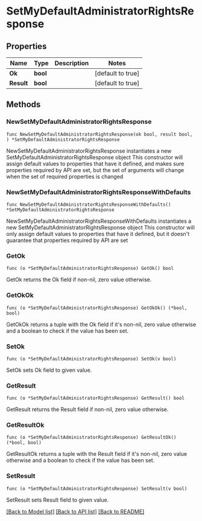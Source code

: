 # SetMyDefaultAdministratorRightsResponse

## Properties

Name | Type | Description | Notes
------------ | ------------- | ------------- | -------------
**Ok** | **bool** |  | [default to true]
**Result** | **bool** |  | [default to true]

## Methods

### NewSetMyDefaultAdministratorRightsResponse

`func NewSetMyDefaultAdministratorRightsResponse(ok bool, result bool, ) *SetMyDefaultAdministratorRightsResponse`

NewSetMyDefaultAdministratorRightsResponse instantiates a new SetMyDefaultAdministratorRightsResponse object
This constructor will assign default values to properties that have it defined,
and makes sure properties required by API are set, but the set of arguments
will change when the set of required properties is changed

### NewSetMyDefaultAdministratorRightsResponseWithDefaults

`func NewSetMyDefaultAdministratorRightsResponseWithDefaults() *SetMyDefaultAdministratorRightsResponse`

NewSetMyDefaultAdministratorRightsResponseWithDefaults instantiates a new SetMyDefaultAdministratorRightsResponse object
This constructor will only assign default values to properties that have it defined,
but it doesn't guarantee that properties required by API are set

### GetOk

`func (o *SetMyDefaultAdministratorRightsResponse) GetOk() bool`

GetOk returns the Ok field if non-nil, zero value otherwise.

### GetOkOk

`func (o *SetMyDefaultAdministratorRightsResponse) GetOkOk() (*bool, bool)`

GetOkOk returns a tuple with the Ok field if it's non-nil, zero value otherwise
and a boolean to check if the value has been set.

### SetOk

`func (o *SetMyDefaultAdministratorRightsResponse) SetOk(v bool)`

SetOk sets Ok field to given value.


### GetResult

`func (o *SetMyDefaultAdministratorRightsResponse) GetResult() bool`

GetResult returns the Result field if non-nil, zero value otherwise.

### GetResultOk

`func (o *SetMyDefaultAdministratorRightsResponse) GetResultOk() (*bool, bool)`

GetResultOk returns a tuple with the Result field if it's non-nil, zero value otherwise
and a boolean to check if the value has been set.

### SetResult

`func (o *SetMyDefaultAdministratorRightsResponse) SetResult(v bool)`

SetResult sets Result field to given value.



[[Back to Model list]](../README.md#documentation-for-models) [[Back to API list]](../README.md#documentation-for-api-endpoints) [[Back to README]](../README.md)


